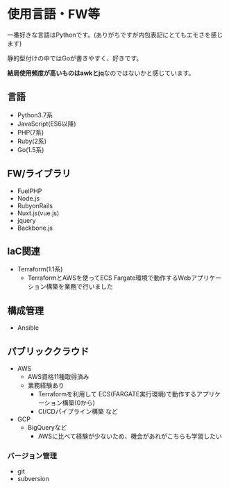 # 使用言語・FW等

一番好きな言語はPythonです。(ありがちですが内包表記にとてもエモさを感じます)

静的型付けの中ではGoが書きやすく、好きです。

**結局使用頻度が高いものはawkとjq**なのではないかと感じています。

## 言語
- Python3.7系
- JavaScript(ES6以降)
- PHP(7系)
- Ruby(2系)
- Go(1.5系)

## FW/ライブラリ
- FuelPHP
- Node.js
- RubyonRails
- Nuxt.js(vue.js)
- jquery
- Backbone.js

## IaC関連

- Terraform(1.1系)
  - TerraformとAWSを使ってECS Fargate環境で動作するWebアプリケーション構築を業務で行いました

## 構成管理
- Ansible


## パブリッククラウド
- AWS
  - AWS資格11種取得済み
  - 業務経験あり
    -  Terraformを利用して ECS(FARGATE実行環境)で動作するアプリケーション構築(0から)
    -  CI/CDパイプライン構築 など
- GCP
  - BigQueryなど
    - AWSに比べて経験が少ないため、機会があれがこちらも学習したい

### バージョン管理
- git
- subversion
